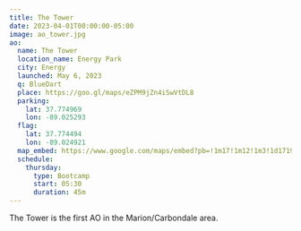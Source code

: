 ```yaml
---
title: The Tower
date: 2023-04-01T00:00:00-05:00
image: ao_tower.jpg
ao:
  name: The Tower
  location_name: Energy Park
  city: Energy
  launched: May 6, 2023
  q: BlueDart
  place: https://goo.gl/maps/eZPM9jZn4iSwVtDL8
  parking:
    lat: 37.774969
    lon: -89.025293
  flag:
    lat: 37.774494
    lon: -89.024921
  map_embed: https://www.google.com/maps/embed?pb=!1m17!1m12!1m3!1d1719.8481709872053!2d-89.0260153742082!3d37.774494179037696!2m3!1f0!2f0!3f0!3m2!1i1024!2i768!4f13.1!3m2!1m1!2zMzfCsDQ2JzI4LjIiTiA4OcKwMDEnMjkuNyJX!5e1!3m2!1sen!2sus!4v1680382148160!5m2!1sen!2sus
  schedule:
    thursday:
      type: Bootcamp
      start: 05:30
      duration: 45m
---
```

The Tower is the first AO in the Marion/Carbondale area.
